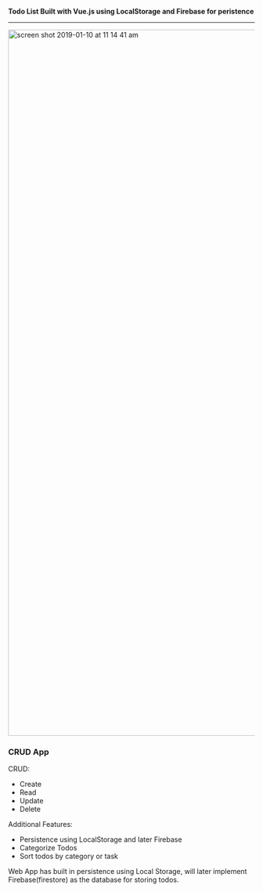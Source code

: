 **Todo List Built with Vue.js using LocalStorage and Firebase for peristence**


___________________________________________________________________________________________________________________________


<img width="1440" alt="screen shot 2019-01-10 at 11 14 41 am" src="https://user-images.githubusercontent.com/41505038/50988140-fbadd900-14c8-11e9-9cb9-474b9a0a0c0a.png">


### CRUD App

CRUD:
 - Create
 - Read 
 - Update 
 - Delete 
 
Additional Features:
 - Persistence using LocalStorage and later Firebase
 - Categorize Todos 
 - Sort todos by category or task

Web App has built in persistence using Local Storage, will later implement Firebase(firestore) as the database for storing todos. 
